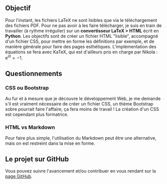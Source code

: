 <!--
.. title: Projet Python : Convertisseur Latex vers HTML (et CSS)
.. slug: projet-python-convertisseur-latex-vers-html-et-css
.. date: 2018-04-21 20:45:41 UTC+02:00
.. tags: Python, LaTeX, HTML, KaTeX
.. category: Projet
.. link:
.. description:
.. type: text
.. has_math: yes
-->

## Objectif

Pour l'instant, les fichiers LaTeX ne sont lisibles que via le téléchargement des fichiers PDF. Pour ne pas avoir à les faire télécharger, je suis en train de travailler (à rythme irrégulier) sur un **convertisseur LaTeX > HTML** écrit en **Python**.<!-- TEASER_END --> Les objectifs sont de créer un fichier HTML "lisible", accompagné d'un fichier CSS, pour mettre en forme les définitions par exemple, et de manière générale pour faire des pages esthétiques. L'implémentation des équations se fera avec KaTeX, qui est d'ailleurs pris en charge par Nikola : $\mathrm{e}^{i\pi}=-1$.

## Questionnements
### CSS ou Bootstrap

Au fur et à mesure que je découvre le développement Web, je me demande s'il est vraiment nécessaire de créer un fichier CSS, un thème Bootstrap sobre pourrait faire l'affaire, ça fera moins de travail ! La création d'un CSS est cependant plus formatrice.

### HTML vs Markdown

Pour faire plus simple, l'utilisation du Markdown peut être une alternative, mais on est restreint dans la mise en forme.

## Le projet sur GitHub

Vous pouvez suivre l'avancement et/ou contribuer en vous rendant sur la [page GitHub](http://arkelis.github.io/latex_to_html).
